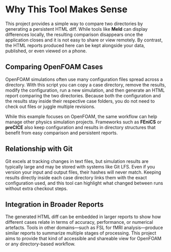 # Why This Tool Makes Sense

This project provides a simple way to compare two directories by generating a persistent HTML diff. While tools like **Meld** can display differences locally, the resulting comparison disappears once the application closes and it is not easy to share or view remotely. By contrast, the HTML reports produced here can be kept alongside your data, published, or even viewed on a phone.

## Comparing OpenFOAM Cases

OpenFOAM simulations often use many configuration files spread across a directory. With this script you can copy a case directory, remove the results, modify the configuration, run a new simulation, and then generate an HTML report comparing the two directories. Because both the configuration and the results stay inside their respective case folders, you do not need to check out files or juggle multiple revisions.

While this example focuses on OpenFOAM, the same workflow can help manage other physics simulation projects. Frameworks such as **FEniCS** or **preCICE** also keep configuration and results in directory structures that benefit from easy comparison and persistent reports.

## Relationship with Git

Git excels at tracking changes in text files, but simulation results are typically large and may be stored with systems like Git LFS. Even if you version your input and output files, their hashes will never match. Keeping results directly inside each case directory links them with the exact configuration used, and this tool can highlight what changed between runs without extra checkout steps.

## Integration in Broader Reports

The generated HTML diff can be embedded in larger reports to show how different cases relate in terms of accuracy, performance, or numerical artefacts. Tools in other domains—such as FSL for fMRI analysis—produce similar reports to summarize multiple stages of processing. This project aims to provide that kind of accessible and shareable view for OpenFOAM or any directory-based workflow.

